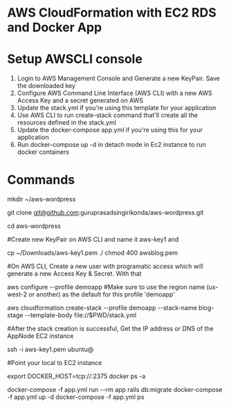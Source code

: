 # AWS CloudFormation with EC2 RDS and Docker App
    
    
    
 # Setup AWSCLI console

 1. Login to AWS Management Console and Generate a new KeyPair. Save the downloaded key
 2. Configure AWS Command Line Interface (AWS CLI) with a new AWS Access Key and a secret generated on AWS  
 3. Update the stack.yml if you're using this template for your application
 4. Use AWS CLI to run create-stack command that'll create all the resources defined in the stack.yml
 5. Update the docker-compose app.yml if you're using this for your application
 6. Run docker-compose up -d in detach mode in Ec2 instance to run docker containers
 
 
 
 
# Commands

mkdir ~/aws-wordpress

git clone  git@github.com:guruprasadsingirikonda/aws-wordpress.git

cd aws-wordpress

 #Create new KeyPair on AWS CLI and name it aws-key1 and

cp ~/Downloads/aws-key1.pem ./
chmod 400 awsblog.pem

#On AWS CLI, Create a new user with programatic access which will generate a new Access Key & Secret. With that

aws configure --profile demoapp
#Make sure to use the region name (us-west-2 or another) as the default for this profile 'demoapp'


aws cloudformation create-stack --profile demoapp --stack-name blog-stage --template-body file://$PWD/stack.yml

#After the stack creation is successful, Get the IP address or DNS of the AppNode EC2 instance

ssh -i aws-key1.pem ubuntu@<IP ADDRESS OR DNS OF THE EC2 INSTANCE>

#Point your local to EC2 instance

export DOCKER_HOST=tcp://<Ec2Ip>:2375
docker ps -a

docker-compose -f app.yml run --rm app rails db:migrate
docker-compose -f app.yml up -d
docker-compose -f app.yml ps
 
    
    
    
